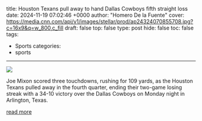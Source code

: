 title: Houston Texans pull away to hand Dallas Cowboys fifth straight loss
date: 2024-11-19 07:02:46 +0000
author: "Homero De la Fuente"
cover: https://media.cnn.com/api/v1/images/stellar/prod/ap24324070855708.jpg?c=16x9&q=w_800,c_fill
draft: false
top: false
type: post
hide: false
toc: false
tags:
  - Sports
categories:
  - sports
---

![](https://media.cnn.com/api/v1/images/stellar/prod/ap24324070855708.jpg?c=16x9&q=w_800,c_fill)

Joe Mixon scored three touchdowns, rushing for 109 yards, as the Houston Texans pulled away in the fourth quarter, ending their two-game losing streak with a 34-10 victory over the Dallas Cowboys on Monday night in Arlington, Texas.

[read more](https://www.cnn.com/2024/11/19/sport/texans-hand-cowboys-fifth-straight-loss-spt-intl/index.html)
